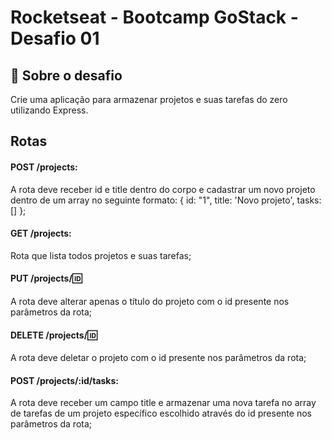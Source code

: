 # Rocketseat - Bootcamp GoStack - Desafio 01

## 🚀 Sobre o desafio
Crie uma aplicação para armazenar projetos e suas tarefas do zero utilizando Express.

## Rotas

#### POST /projects: 
A rota deve receber id e title dentro do corpo e cadastrar um novo projeto dentro de um array no seguinte formato: { id: "1", title: 'Novo projeto', tasks: [] };

#### GET /projects:
Rota que lista todos projetos e suas tarefas;

#### PUT /projects/:id: 
A rota deve alterar apenas o título do projeto com o id presente nos parâmetros da rota;

#### DELETE /projects/:id:
A rota deve deletar o projeto com o id presente nos parâmetros da rota;

#### POST /projects/:id/tasks:
A rota deve receber um campo title e armazenar uma nova tarefa no array de tarefas de um projeto específico escolhido através do id presente nos parâmetros da rota;
